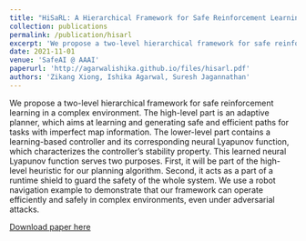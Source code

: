 ```yaml
---
title: "HiSaRL: A Hierarchical Framework for Safe Reinforcement Learning"
collection: publications
permalink: /publication/hisarl
excerpt: 'We propose a two-level hierarchical framework for safe reinforcement learning in a complex environment. The high-level part is an adaptive planner, which aims at learning and generating safe and efficient paths for tasks with imperfect map information. The lower-level part contains a learning-based controller and its corresponding neural Lyapunov function, which characterizes the controller’s stability property. This learned neural Lyapunov function serves two purposes. First, it will be part of the high-level heuristic for our planning algorithm. Second, it acts as a part of a runtime shield to guard the safety of the whole system. We use a robot navigation example to demonstrate that our framework can operate efficiently and safely in complex environments, even under adversarial attacks.'
date: 2021-11-01
venue: 'SafeAI @ AAAI'
paperurl: 'http://agarwalishika.github.io/files/hisarl.pdf'
authors: 'Zikang Xiong, Ishika Agarwal, Suresh Jagannathan'
---
```


We propose a two-level hierarchical framework for safe reinforcement learning in a complex environment. The high-level part is an adaptive planner, which aims at learning and generating safe and efficient paths for tasks with imperfect map information. The lower-level part contains a learning-based controller and its corresponding neural Lyapunov function, which characterizes the controller’s stability property. This learned neural Lyapunov function serves two purposes. First, it will be part of the high-level heuristic for our planning algorithm. Second, it acts as a part of a runtime shield to guard the safety of the whole system. We use a robot navigation example to demonstrate that our framework can operate efficiently and safely in complex environments, even under adversarial attacks.

[Download paper here](http://agarwalishika.github.io/files/hisarl.pdf)
